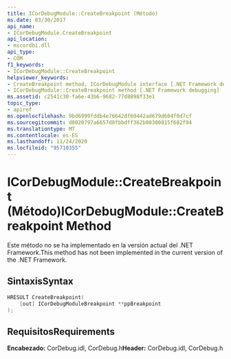 ```yaml
---
title: ICorDebugModule::CreateBreakpoint (Método)
ms.date: 03/30/2017
api_name:
- ICorDebugModule.CreateBreakpoint
api_location:
- mscordbi.dll
api_type:
- COM
f1_keywords:
- ICorDebugModule::CreateBreakpoint
helpviewer_keywords:
- CreateBreakpoint method, ICorDebugModule interface [.NET Framework debugging]
- ICorDebugModule::CreateBreakpoint method [.NET Framework debugging]
ms.assetid: c2541c30-fa6e-43b6-9682-77d8898f33e1
topic_type:
- apiref
ms.openlocfilehash: 9bd6999fddb4e76642df60442ad679d604f0d7cf
ms.sourcegitcommit: d8020797a6657d0fbbdff362b80300815f682f94
ms.translationtype: MT
ms.contentlocale: es-ES
ms.lasthandoff: 11/24/2020
ms.locfileid: "95710355"
---
```

# <a name="icordebugmodulecreatebreakpoint-method"></a><span data-ttu-id="3a411-102">ICorDebugModule::CreateBreakpoint (Método)</span><span class="sxs-lookup"><span data-stu-id="3a411-102">ICorDebugModule::CreateBreakpoint Method</span></span>

<span data-ttu-id="3a411-103">Este método no se ha implementado en la versión actual del .NET Framework.</span><span class="sxs-lookup"><span data-stu-id="3a411-103">This method has not been implemented in the current version of the .NET Framework.</span></span>  
  
## <a name="syntax"></a><span data-ttu-id="3a411-104">Sintaxis</span><span class="sxs-lookup"><span data-stu-id="3a411-104">Syntax</span></span>  
  
```cpp  
HRESULT CreateBreakpoint(  
    [out] ICorDebugModuleBreakpoint **ppBreakpoint  
);  
```  
  
## <a name="requirements"></a><span data-ttu-id="3a411-105">Requisitos</span><span class="sxs-lookup"><span data-stu-id="3a411-105">Requirements</span></span>  

 <span data-ttu-id="3a411-106">**Encabezado:** CorDebug.idl, CorDebug.h</span><span class="sxs-lookup"><span data-stu-id="3a411-106">**Header:** CorDebug.idl, CorDebug.h</span></span>
